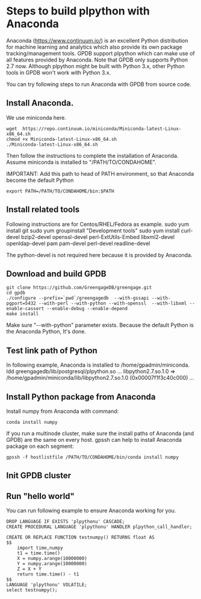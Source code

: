 # Steps to build plpython with Anaconda

Anaconda (https://www.continuum.io/) is an excellent Python distribution for
machine learning and analytics which also provide its own package
tracking/management tools. GPDB support plpython which can make use of all
features provided by Anaconda.  Note that GPDB only supports Python 2.7 now.
Although plpython might be built with Python 3.x, other Python tools in GPDB
won't work with Python 3.x.

You can try following steps to run Anaconda with GPDB from source code.

## Install Anaconda. 
We use miniconda here.

	wget  https://repo.continuum.io/miniconda/Miniconda-latest-Linux-x86_64.sh
	chmod +x Miniconda-latest-Linux-x86_64.sh
	./Miniconda-latest-Linux-x86_64.sh

Then follow the instructions to complete the installation of Anaconda.
Assume miniconda is installed to "/PATH/TO/CONDAHOME".

IMPORTANT: Add this path to head of PATH environment, so that Anaconda become the default Python

	export PATH=/PATH/TO/CONDAHOME/bin:$PATH

## Install related tools
Following instructions are for Centos/RHEL/Fedora as example. 
	sudo yum install git
	sudo yum groupinstall "Development tools"
	sudo yum install curl-devel bzip2-devel openssl-devel perl-ExtUtils-Embed   libxml2-devel  openldap-devel  pam pam-devel  perl-devel  readline-devel 

The python-devel is not required here because it is provided by Anaconda.

## Download and build GPDB
	git clone https://github.com/GreengageDB/greengage.git
	cd gpdb
	./configure --prefix=`pwd`/greengagedb  --with-gssapi --with-pgport=5432 --with-perl --with-python --with-openssl  --with-libxml --enable-cassert --enable-debug --enable-depend
	make install

Make sure "--with-python" parameter exists. Because the default Python is the Anaconda Python, It's done.

## Test link path of Python
In following example, Anaconda is installed to /home/gpadmin/miniconda.
    ldd greengagedb/lib/postgresql/plpython.so
	...
	libpython2.7.so.1.0 => /home/gpadmin/miniconda/lib/libpython2.7.so.1.0 (0x00007f1f3c40c000)
	...

## Install Python package from Anaconda
Install numpy from Anaconda with command:

	conda install numpy

If you run a multinode cluster, make sure the install paths of Anaconda (and
GPDB) are the same on every host. gpssh can help to install Anaconda package on
each segment:

	gpssh -f hostlistfile /PATH/TO/CONDAHOME/bin/conda install numpy

## Init GPDB cluster

## Run "hello world"
You can run following example to ensure Anaconda working for you.


	DROP LANGUAGE IF EXISTS 'plpythonu' CASCADE;
	CREATE PROCEDURAL LANGUAGE 'plpythonu' HANDLER plpython_call_handler;

	CREATE OR REPLACE FUNCTION testnumpy() RETURNS float AS
	$$
	    import time,numpy
	    t1 = time.time()
	    X = numpy.arange(10000000)
	    Y = numpy.arange(10000000)
	    Z = X + Y
	    return time.time() - t1
	$$
	LANGUAGE 'plpythonu' VOLATILE;
	select testnumpy();

